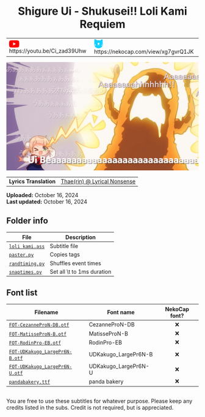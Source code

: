 
<h1 align='center'>Shigure Ui - Shukusei!! Loli Kami Requiem</h1>

<table align='center'>
    <tr>
        <td> <img src='../.img/youtube.svg' alt='YouTube' width=27 align='center'> &nbsp https://youtu.be/Ci_zad39Uhw </td>
        <td> <img src='../.img/nekocap.svg' alt='NekoCap' width=23 align='center'> &nbsp https://nekocap.com/view/xg7gvrQ1JK </td>
    </tr>
</table>

[![](./preview.webp)](https://www.youtube.com/watch?v=Ci_zad39Uhw&nekocap=xg7gvrQ1JK)

<table align='center'>
    <tr>
        <!-- Lyrics Translation -->
        <td><b>Lyrics Translation</b></td>
        <!--  [Thae(rin) @ Lyrical Nonsense](https://www.lyrical-nonsense.com/global/lyrics/shigure-ui/shukusei-lorikami-requiem/english/) -->
        <td><a href="https://www.lyrical-nonsense.com/global/lyrics/shigure-ui/shukusei-lorikami-requiem/english/">Thae(rin) @ Lyrical Nonsense</a></td>
    </tr>
</table>

**Uploaded:** October 16, 2024  
**Last updated:** October 16, 2024

<!-- Description goes here -->

## Folder info

| File | Description |
| ---- | ----------- |
[`loli kami.ass`](loli%20kami.ass) | Subtitle file |
[`paster.py`](paster.py) | Copies tags |
[`randtiming.py`](randtiming.py) | Shuffles event times |
[`snaptimes.py`](snaptimes.py) | Set all \t to 1ms duration |

## Font list

| Filename | Font name | NekoCap font? |
| ---- | ---- | :--: |
 [`FOT-CezanneProN-DB.otf`](./fonts/FOT-CezanneProN-DB.otf) | CezanneProN-DB | ❌ |
 [`FOT-MatisseProN-B.otf`](./fonts/FOT-MatisseProN-B.otf) | MatisseProN-B | ❌ |
 [`FOT-RodinPro-EB.otf`](./fonts/FOT-RodinPro-EB.otf) | RodinPro-EB | ❌ |
 [`FOT-UDKakugo_LargePr6N-B.otf`](./fonts/FOT-UDKakugo_LargePr6N-B.otf) | UDKakugo_LargePr6N-B | ❌ |
 [`FOT-UDKakugo_LargePr6N-U.otf`](./fonts/FOT-UDKakugo_LargePr6N-U.otf) | UDKakugo_LargePr6N-U | ❌ |
 [`pandabakery.ttf`](./fonts/pandabakery.ttf) | panda bakery | ❌ |

<!-- Permissions -->
## 
You are free to use these subtitles for whatever purpose. Please keep any credits listed in the subs. Credit is not required, but is appreciated.
